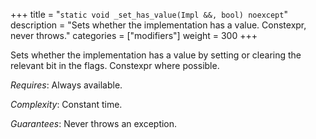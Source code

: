 +++
title = "`static void _set_has_value(Impl &&, bool) noexcept`"
description = "Sets whether the implementation has a value. Constexpr, never throws."
categories = ["modifiers"]
weight = 300
+++

Sets whether the implementation has a value by setting or clearing the relevant bit in the flags. Constexpr where possible.

*Requires*: Always available.

*Complexity*: Constant time.

*Guarantees*: Never throws an exception.
